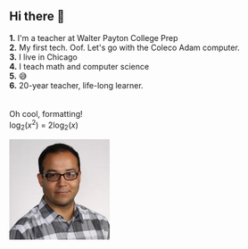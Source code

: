## Hi there 👋


**1.** I'm a teacher at Walter Payton College Prep<br>
**2.** My first tech. Oof. Let's go with the Coleco Adam computer.<br>
**3.** I live in Chicago<br>
**4.** I teach math and computer science<br>
**5.** 😅<br>
**6.** 20-year teacher, life-long learner.<br>
<br>
<br>
Oh cool, formatting!<br>
log<sub>2</sub>(*x*<sup>2</sup>) = 2log<sub>2</sub>(*x*)

![One silly dude.](42457662.jpg)
